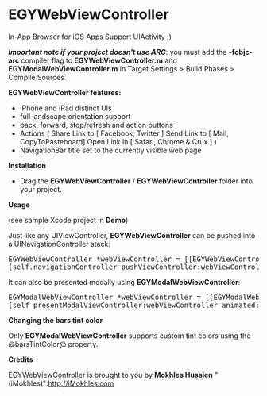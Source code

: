EGYWebViewController
====================

In-App Browser for iOS Apps Support UIActivity ;)

__*Important note if your project doesn't use ARC*__: you must add the **-fobjc-arc** compiler flag to **EGYWebViewController.m** and **EGYModalWebViewController.m** in Target Settings > Build Phases > Compile Sources.

**EGYWebViewController features:**

* iPhone and iPad distinct UIs
* full landscape orientation support
* back, forward, stop/refresh and action buttons 
* Actions ( Share Link to [ Facebook, Twitter ] Send Link to [ Mail, CopyToPasteboard] Open Link in [ Safari, Chrome & Crux ] )
* NavigationBar title set to the currently visible web page

**Installation**

* Drag the **EGYWebViewController** / **EGYWebViewController** folder into your project. 

**Usage**

(see sample Xcode project in **Demo**)

Just like any UIViewController, **EGYWebViewController** can be pushed into a UINavigationController stack:

<pre>
EGYWebViewController *webViewController = [[EGYWebViewController alloc] initWithAddress:@"http://yahoo.com"];
[self.navigationController pushViewController:webViewController animated:YES];
</pre>

It can also be presented modally using **EGYModalWebViewController**:

<pre>
EGYModalWebViewController *webViewController = [[EGYModalWebViewController alloc] initWithAddress:@"http://yahoo.com"];
[self presentModalViewController:webViewController animated:YES];
</pre>

**Changing the bars tint color**

Only **EGYModalWebViewController** supports custom tint colors using the @barsTintColor@ property.

**Credits**

EGYWebViewController is brought to you by **Mokhles Hussien** "(iMokhles)":http://iMokhles.com
